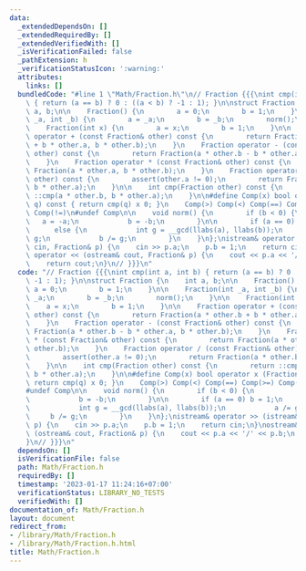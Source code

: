 ```yaml
---
data:
  _extendedDependsOn: []
  _extendedRequiredBy: []
  _extendedVerifiedWith: []
  _isVerificationFailed: false
  _pathExtension: h
  _verificationStatusIcon: ':warning:'
  attributes:
    links: []
  bundledCode: "#line 1 \"Math/Fraction.h\"\n// Fraction {{{\nint cmp(int a, int b)\
    \ { return (a == b) ? 0 : ((a < b) ? -1 : 1); }\n\nstruct Fraction {\n    int\
    \ a, b;\n\n    Fraction() {\n        a = 0;\n        b = 1;\n    }\n\n    Fraction(int\
    \ _a, int _b) {\n        a = _a;\n        b = _b;\n        norm();\n    }\n\n\
    \    Fraction(int x) {\n        a = x;\n        b = 1;\n    }\n\n    Fraction\
    \ operator + (const Fraction& other) const {\n        return Fraction(a * other.b\
    \ + b * other.a, b * other.b);\n    }\n    Fraction operator - (const Fraction&\
    \ other) const {\n        return Fraction(a * other.b - b * other.a, b * other.b);\n\
    \    }\n    Fraction operator * (const Fraction& other) const {\n        return\
    \ Fraction(a * other.a, b * other.b);\n    }\n    Fraction operator / (const Fraction&\
    \ other) const {\n        assert(other.a != 0);\n        return Fraction(a * other.b,\
    \ b * other.a);\n    }\n\n    int cmp(Fraction other) const {\n        return\
    \ ::cmp(a * other.b, b * other.a);\n    }\n\n#define Comp(x) bool operator x (Fraction\
    \ q) const { return cmp(q) x 0; }\n    Comp(>) Comp(<) Comp(==) Comp(>=) Comp(<=)\
    \ Comp(!=)\n#undef Comp\n\n    void norm() {\n        if (b < 0) {\n         \
    \   a = -a;\n            b = -b;\n        }\n\n        if (a == 0) b = 1;\n  \
    \      else {\n            int g = __gcd(llabs(a), llabs(b));\n            a /=\
    \ g;\n            b /= g;\n        }\n    }\n};\nistream& operator >> (istream&\
    \ cin, Fraction& p) {\n    cin >> p.a;\n    p.b = 1;\n    return cin;\n}\nostream&\
    \ operator << (ostream& cout, Fraction& p) {\n    cout << p.a << '/' << p.b;\n\
    \    return cout;\n}\n// }}}\n"
  code: "// Fraction {{{\nint cmp(int a, int b) { return (a == b) ? 0 : ((a < b) ?\
    \ -1 : 1); }\n\nstruct Fraction {\n    int a, b;\n\n    Fraction() {\n       \
    \ a = 0;\n        b = 1;\n    }\n\n    Fraction(int _a, int _b) {\n        a =\
    \ _a;\n        b = _b;\n        norm();\n    }\n\n    Fraction(int x) {\n    \
    \    a = x;\n        b = 1;\n    }\n\n    Fraction operator + (const Fraction&\
    \ other) const {\n        return Fraction(a * other.b + b * other.a, b * other.b);\n\
    \    }\n    Fraction operator - (const Fraction& other) const {\n        return\
    \ Fraction(a * other.b - b * other.a, b * other.b);\n    }\n    Fraction operator\
    \ * (const Fraction& other) const {\n        return Fraction(a * other.a, b *\
    \ other.b);\n    }\n    Fraction operator / (const Fraction& other) const {\n\
    \        assert(other.a != 0);\n        return Fraction(a * other.b, b * other.a);\n\
    \    }\n\n    int cmp(Fraction other) const {\n        return ::cmp(a * other.b,\
    \ b * other.a);\n    }\n\n#define Comp(x) bool operator x (Fraction q) const {\
    \ return cmp(q) x 0; }\n    Comp(>) Comp(<) Comp(==) Comp(>=) Comp(<=) Comp(!=)\n\
    #undef Comp\n\n    void norm() {\n        if (b < 0) {\n            a = -a;\n\
    \            b = -b;\n        }\n\n        if (a == 0) b = 1;\n        else {\n\
    \            int g = __gcd(llabs(a), llabs(b));\n            a /= g;\n       \
    \     b /= g;\n        }\n    }\n};\nistream& operator >> (istream& cin, Fraction&\
    \ p) {\n    cin >> p.a;\n    p.b = 1;\n    return cin;\n}\nostream& operator <<\
    \ (ostream& cout, Fraction& p) {\n    cout << p.a << '/' << p.b;\n    return cout;\n\
    }\n// }}}\n"
  dependsOn: []
  isVerificationFile: false
  path: Math/Fraction.h
  requiredBy: []
  timestamp: '2023-01-17 11:24:16+07:00'
  verificationStatus: LIBRARY_NO_TESTS
  verifiedWith: []
documentation_of: Math/Fraction.h
layout: document
redirect_from:
- /library/Math/Fraction.h
- /library/Math/Fraction.h.html
title: Math/Fraction.h
---
```

